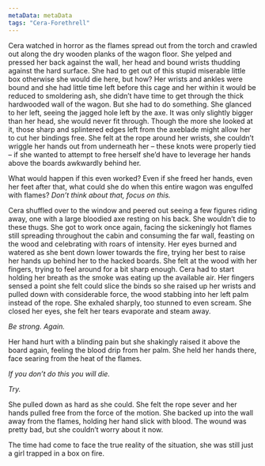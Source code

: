 ```yaml
---
metaData: metaData
tags: "Cera-Forethrell"
---
```


Cera watched in horror as the flames spread out from the torch and crawled out along the dry wooden planks of the wagon floor. She yelped and pressed her back against the wall, her head and bound wrists thudding against the hard surface. She had to get out of this stupid miserable little box otherwise she would die here, but how? Her wrists and ankles were bound and she had little time left before this cage and her within it would be reduced to smoldering ash, she didn’t have time to get through the thick hardwooded wall of the wagon. But she had to do something. She glanced to her left, seeing the jagged hole left by the axe. It was only slightly bigger than her head, she would never fit through. Though the more she looked at it, those sharp and splintered edges left from the axeblade might allow her to cut her bindings free. She felt at the rope around her wrists, she couldn’t wriggle her hands out from underneath her – these knots were properly tied – if she wanted to attempt to free herself she’d have to leverage her hands above the boards awkwardly behind her. 

What would happen if this even worked? Even if she freed her hands, even her feet after that, what could she do when this entire wagon was engulfed with flames? *Don’t think about that, focus on this.*

Cera shuffled over to the window and peered out seeing a few figures riding away, one with a large bloodied axe resting on his back. She wouldn’t die to these thugs. She got to work once again, facing the sickeningly hot flames still spreading throughout the cabin and consuming the far wall, feasting on the wood and celebrating with roars of intensity. Her eyes burned and watered as she bent down lower towards the fire, trying her best to raise her hands up behind her to the hacked boards. She felt at the wood with her fingers, trying to feel around for a bit sharp enough. Cera had to start holding her breath as the smoke was eating up the available air. Her fingers sensed a point she felt could slice the binds so she raised up her wrists and pulled down with considerable force, the wood stabbing into her left palm instead of the rope. She exhaled sharply, too stunned to even scream. She closed her eyes, she felt her tears evaporate and steam away. 

*Be strong. Again.*

Her hand hurt with a blinding pain but she shakingly raised it above the board again, feeling the blood drip from her palm. She held her hands there, face searing from the heat of the flames. 

*If you don’t do this you will die.*

*Try.*

She pulled down as hard as she could. She felt the rope sever and her hands pulled free from the force of the motion. She backed up into the wall away from the flames, holding her hand slick with blood. The wound was pretty bad, but she couldn’t worry about it now. 

The time had come to face the true reality of the situation, she was still just a girl trapped in a box on fire.